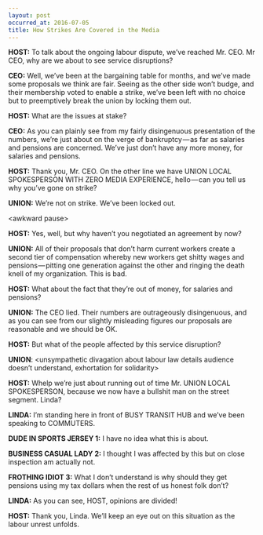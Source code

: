 ```yaml
---
layout: post
occurred_at: 2016-07-05
title: How Strikes Are Covered in the Media
---
```


**HOST:** To talk about the ongoing labour dispute, we’ve reached Mr. CEO. Mr CEO, why are we about to see service disruptions?

**CEO:** Well, we’ve been at the bargaining table for months, and we’ve made some proposals we think are fair. Seeing as the other side won’t budge, and their membership voted to enable a strike, we’ve been left with no choice but to preemptively break the union by locking them out.

**HOST:** What are the issues at stake?

**CEO:** As you can plainly see from my fairly disingenuous presentation of the numbers, we’re just about on the verge of bankruptcy — as far as salaries and pensions are concerned. We’ve just don’t have any more money, for salaries and pensions.

**HOST:** Thank you, Mr. CEO. On the other line we have UNION LOCAL SPOKESPERSON WITH ZERO MEDIA EXPERIENCE, hello — can you tell us why you’ve gone on strike?

**UNION:** We’re not on strike. We’ve been locked out.


\<awkward pause\>



**HOST:** Yes, well, but why haven’t you negotiated an agreement by now?

**UNION:** All of their proposals that don’t harm current workers create a second tier of compensation whereby new workers get shitty wages and pensions — pitting one generation against the other and ringing the death knell of my organization. This is bad.

**HOST:** What about the fact that they’re out of money, for salaries and pensions?

**UNION:** The CEO lied. Their numbers are outrageously disingenuous, and as you can see from our slightly misleading figures our proposals are reasonable and we should be OK.

**HOST:** But what of the people affected by this service disruption?

**UNION**: <unsympathetic divagation about labour law details audience doesn’t understand, exhortation for solidarity>

**HOST:** Whelp we’re just about running out of time Mr. UNION LOCAL SPOKESPERSON, because we now have a bullshit man on the street segment. Linda?

**LINDA:** I’m standing here in front of BUSY TRANSIT HUB and we’ve been speaking to COMMUTERS.

**DUDE IN SPORTS JERSEY 1:** I have no idea what this is about.

**BUSINESS CASUAL LADY 2:** I thought I was affected by this but on close inspection am actually not.

**FROTHING IDIOT 3:** What I don’t understand is why should they get pensions using my tax dollars when the rest of us honest folk don’t?

**LINDA:** As you can see, HOST, opinions are divided!

**HOST:** Thank you, Linda. We’ll keep an eye out on this situation as the labour unrest unfolds.
